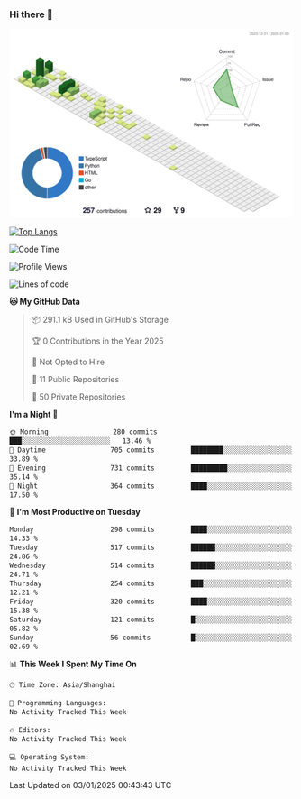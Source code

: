 ### Hi there 👋

![](./profile-3d-contrib/profile-green-animate.svg)

 

[![Top Langs](https://github-readme-stats.vercel.app/api/top-langs/?username=fly2tomato)](https://github.com/anuraghazra/github-readme-stats)


 

<!--START_SECTION:waka-->
![Code Time](http://img.shields.io/badge/Code%20Time-5%20hrs%2042%20mins-blue)

![Profile Views](http://img.shields.io/badge/Profile%20Views-0-blue)

![Lines of code](https://img.shields.io/badge/From%20Hello%20World%20I%27ve%20Written-522.1%20thousand%20lines%20of%20code-blue)

**🐱 My GitHub Data** 

> 📦 291.1 kB Used in GitHub's Storage 
 > 
> 🏆 0 Contributions in the Year 2025
 > 
> 🚫 Not Opted to Hire
 > 
> 📜 11 Public Repositories 
 > 
> 🔑 50 Private Repositories 
 > 
**I'm a Night 🦉** 

```text
🌞 Morning                280 commits         ███░░░░░░░░░░░░░░░░░░░░░░   13.46 % 
🌆 Daytime                705 commits         ████████░░░░░░░░░░░░░░░░░   33.89 % 
🌃 Evening                731 commits         █████████░░░░░░░░░░░░░░░░   35.14 % 
🌙 Night                  364 commits         ████░░░░░░░░░░░░░░░░░░░░░   17.50 % 
```
📅 **I'm Most Productive on Tuesday** 

```text
Monday                   298 commits         ████░░░░░░░░░░░░░░░░░░░░░   14.33 % 
Tuesday                  517 commits         ██████░░░░░░░░░░░░░░░░░░░   24.86 % 
Wednesday                514 commits         ██████░░░░░░░░░░░░░░░░░░░   24.71 % 
Thursday                 254 commits         ███░░░░░░░░░░░░░░░░░░░░░░   12.21 % 
Friday                   320 commits         ████░░░░░░░░░░░░░░░░░░░░░   15.38 % 
Saturday                 121 commits         █░░░░░░░░░░░░░░░░░░░░░░░░   05.82 % 
Sunday                   56 commits          █░░░░░░░░░░░░░░░░░░░░░░░░   02.69 % 
```


📊 **This Week I Spent My Time On** 

```text
🕑︎ Time Zone: Asia/Shanghai

💬 Programming Languages: 
No Activity Tracked This Week

🔥 Editors: 
No Activity Tracked This Week

💻 Operating System: 
No Activity Tracked This Week
```


 Last Updated on 03/01/2025 00:43:43 UTC
<!--END_SECTION:waka-->
